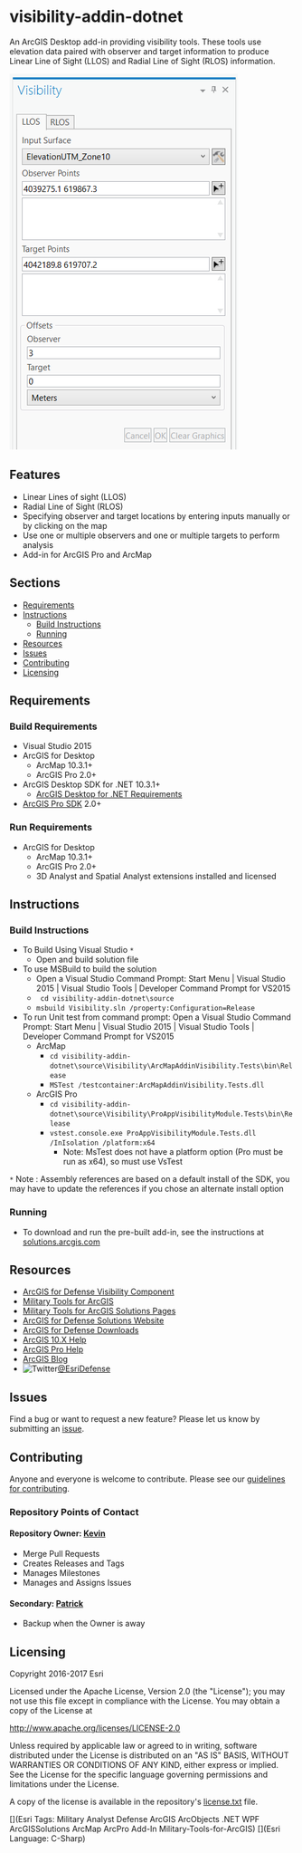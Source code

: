 # visibility-addin-dotnet

An ArcGIS Desktop add-in providing visibility tools. These tools use elevation data
paired with observer and target information to produce Linear Line of Sight (LLOS) and Radial Line of Sight (RLOS) information.

![Image of Visibility Add-In](visibility.png) 

## Features

* Linear Lines of sight (LLOS)
* Radial Line of Sight (RLOS)
* Specifying observer and target locations by entering inputs manually or by clicking on the map 
* Use one or multiple observers and one or multiple targets to perform analysis 
* Add-in for ArcGIS Pro and ArcMap 

## Sections

* [Requirements](#requirements)
* [Instructions](#instructions)
	* [Build Instructions](#build-instructions)
	* [Running](#running)
* [Resources](#resources)
* [Issues](#issues)
* [Contributing](#contributing)
* [Licensing](#licensing)

## Requirements

### Build Requirements 

* Visual Studio 2015
* ArcGIS for Desktop 
	* ArcMap 10.3.1+
	* ArcGIS Pro 2.0+
* ArcGIS Desktop SDK for .NET 10.3.1+
	* [ArcGIS Desktop for .NET Requirements](https://desktop.arcgis.com/en/desktop/latest/get-started/system-requirements/arcobjects-sdk-system-requirements.htm)
* [ArcGIS Pro SDK](http://pro.arcgis.com/en/pro-app/sdk/) 2.0+

### Run Requirements

* ArcGIS for Desktop 
	* ArcMap 10.3.1+
	* ArcGIS Pro 2.0+
	* 3D Analyst and Spatial Analyst extensions installed and licensed

## Instructions

### Build Instructions

* To Build Using Visual Studio `*`
	* Open and build solution file
* To use MSBuild to build the solution
	* Open a Visual Studio Command Prompt: Start Menu | Visual Studio 2015 | Visual Studio Tools | Developer Command Prompt for VS2015
	* ` cd visibility-addin-dotnet\source`
	* ` msbuild Visibility.sln /property:Configuration=Release `
* To run Unit test from command prompt: Open a Visual Studio Command Prompt: Start Menu | Visual Studio 2015 | Visual Studio Tools | Developer Command Prompt for VS2015
	* ArcMap
		* ` cd visibility-addin-dotnet\source\Visibility\ArcMapAddinVisibility.Tests\bin\Release `
		* ` MSTest /testcontainer:ArcMapAddinVisibility.Tests.dll `
	* ArcGIS Pro
		* ` cd visibility-addin-dotnet\source\Visibility\ProAppVisibilityModule.Tests\bin\Release `
		* ` vstest.console.exe ProAppVisibilityModule.Tests.dll /InIsolation /platform:x64  `
			* Note: MsTest does not have a platform option (Pro must be run as x64), so must use VsTest

`*` Note : Assembly references are based on a default install of the SDK, you may have to update the references if you chose an alternate install option

### Running

* To download and run the pre-built add-in, see the instructions at [solutions.arcgis.com](http://solutions.arcgis.com/defense/help/visibility)

## Resources

* [ArcGIS for Defense Visibility Component](http://solutions.arcgis.com/defense/help/visibility/)
* [Military Tools for ArcGIS](https://esri.github.io/military-tools-desktop-addins/)
* [Military Tools for ArcGIS Solutions Pages](http://solutions.arcgis.com/defense/help/military-tools/)
* [ArcGIS for Defense Solutions Website](http://solutions.arcgis.com/defense)
* [ArcGIS for Defense Downloads](http://appsforms.esri.com/products/download/#ArcGIS_for_Defense)
* [ArcGIS 10.X Help](http://resources.arcgis.com/en/help/)
* [ArcGIS Pro Help](http://pro.arcgis.com/en/pro-app/)
* [ArcGIS Blog](http://blogs.esri.com/esri/arcgis/)
* ![Twitter](https://g.twimg.com/twitter-bird-16x16.png)[@EsriDefense](http://twitter.com/EsriDefense)

## Issues

Find a bug or want to request a new feature?  Please let us know by submitting an [issue](https://github.com/ArcGIS/visibility-addin-dotnet/issues).

## Contributing

Anyone and everyone is welcome to contribute. Please see our [guidelines for contributing](https://github.com/esri/contributing).

### Repository Points of Contact

#### Repository Owner: [Kevin](https://github.com/kgonzago)

* Merge Pull Requests
* Creates Releases and Tags
* Manages Milestones
* Manages and Assigns Issues

#### Secondary: [Patrick](https://github.com/pHill5136)

* Backup when the Owner is away

## Licensing

Copyright 2016-2017 Esri

Licensed under the Apache License, Version 2.0 (the "License");
you may not use this file except in compliance with the License.
You may obtain a copy of the License at

   http://www.apache.org/licenses/LICENSE-2.0

Unless required by applicable law or agreed to in writing, software
distributed under the License is distributed on an "AS IS" BASIS,
WITHOUT WARRANTIES OR CONDITIONS OF ANY KIND, either express or implied.
See the License for the specific language governing permissions and
limitations under the License.

A copy of the license is available in the repository's [license.txt](license.txt) file.

[](Esri Tags: Military Analyst Defense ArcGIS ArcObjects .NET WPF ArcGISSolutions ArcMap ArcPro Add-In Military-Tools-for-ArcGIS)
[](Esri Language: C-Sharp) 
